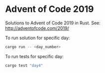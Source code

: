 # Advent of Code 2019

Solutions to Advent of Code 2019 in Rust.
See: http://adventofcode.com/2019/

To run solution for specific day:

```sh
cargo run -- <day_number>
```

To run tests for specific day:

```sh
cargo test "day4"
```
